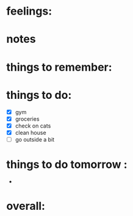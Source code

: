 # feelings:

# notes

# things to remember:

# things to do:
- [x] gym
- [x] groceries
- [x] check on cats
- [x] clean house 
- [ ] go outside a bit 
# things to do tomorrow :
- 
# overall:

